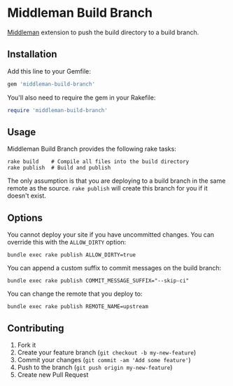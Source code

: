 # Middleman Build Branch

[Middleman](http://middlemanapp.com) extension to push the build directory
to a build branch.

## Installation

Add this line to your Gemfile:

```ruby
gem 'middleman-build-branch'
```

You'll also need to require the gem in your Rakefile:

```ruby
require 'middleman-build-branch'
```

## Usage

Middleman Build Branch provides the following rake tasks:

```shell
rake build    # Compile all files into the build directory
rake publish  # Build and publish
```

The only assumption is that you are deploying to a build branch in the same
remote as the source. `rake publish` will create this branch for you if it
doesn't exist.

## Options

You cannot deploy your site if you have uncommitted changes. You can
override this with the `ALLOW_DIRTY` option:

```shell
bundle exec rake publish ALLOW_DIRTY=true
```

You can append a custom suffix to commit messages on the build branch:

```shell
bundle exec rake publish COMMIT_MESSAGE_SUFFIX="--skip-ci"
```

You can change the remote that you deploy to:

```shell
bundle exec rake publish REMOTE_NAME=upstream
```

## Contributing

1. Fork it
2. Create your feature branch (`git checkout -b my-new-feature`)
3. Commit your changes (`git commit -am 'Add some feature'`)
4. Push to the branch (`git push origin my-new-feature`)
5. Create new Pull Request

